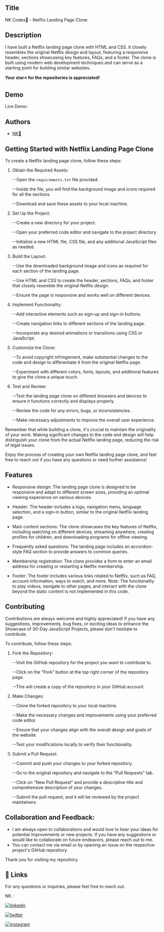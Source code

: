 
## Title

NK Codes💛 - Netflix Landing Page Clone
## Description 

I have built a Netflix landing page clone with HTML and CSS. It closely resembles the original Netflix design and layout, featuring a responsive header, sections showcasing key features, FAQs, and a footer. The clone is built using modern web development techniques and can serve as a starting point for building similar websites.

**Your star⭐ for the repositories is appreciated!**

## Demo

Live Demo:

   
## Authors

- [NK💛](https://www.github.com/nishap24) 


## Getting Started with Netflix Landing Page Clone

To create a Netflix landing page clone, follow these steps:

1. Obtain the Required Assets:

    
    --Open the `requirements.txt` file provided.
    
    --Inside the file, you will find the background image and icons required for all the sections.
    
    --Download and save these assets to your local machine.

2. Set Up the Project:

    
    --Create a new directory for your project.
    
    --Open your preferred code editor and navigate to the project directory.
    
    --Initialize a new HTML file, CSS file, and any additional JavaScript files as needed.

3. Build the Layout:

    
    --Use the downloaded background image and icons as required for each section of the landing page.
    
    --Use HTML and CSS to create the header, sections, FAQs, and footer that closely resemble the original Netflix design.
    
    --Ensure the page is responsive and works well on different devices.

4. Implement Functionality:

    
    --Add interactive elements such as sign-up and sign-in buttons.
    
    --Create navigation links to different sections of the landing page.
    
    --Incorporate any desired animations or transitions using CSS or JavaScript.

5. Customize the Clone:

    
    --To avoid copyright infringement, make substantial changes to the code and design to differentiate it from the original Netflix page.
    
    --Experiment with different colors, fonts, layouts, and additional features to give the clone a unique touch.

6. Test and Review:

    
    --Test the landing page clone on different browsers and devices to ensure it functions correctly and displays properly.
    
    --Review the code for any errors, bugs, or inconsistencies.
    
    --Make necessary adjustments to improve the overall user experience.

Remember that while building a clone, it's crucial to maintain the originality of your work. Making significant changes to the code and design will help distinguish your clone from the actual Netflix landing page, reducing the risk of legal issues.

Enjoy the process of creating your own Netflix landing page clone, and feel free to reach out if you have any questions or need further assistance!
## Features

- Responsive design: The landing page clone is designed to be responsive and adapt to different screen sizes, providing an optimal viewing experience on various devices.

- Header: The header includes a logo, navigation menu, language selection, and a sign-in button, similar to the original Netflix landing page.

- Main content sections: The clone showcases the key features of Netflix, including watching on different devices, streaming anywhere, creating profiles for children, and downloading programs for offline viewing.

- Frequently asked questions: The landing page includes an accordion-style FAQ section to provide answers to common queries.

- Membership registration: The clone provides a form to enter an email address for creating or restarting a Netflix membership.

- Footer: The footer includes various links related to Netflix, such as FAQ, account information, ways to watch, and more.
Note: The functionality to play videos, navigate to other pages, and interact with the clone beyond the static content is not implemented in this code.
## Contributing

Contributions are always welcome and highly appreciated! If you have any suggestions, improvements, bug fixes, or exciting ideas to enhance the Showcase of 30-Day JavaScript Projects, please don't hesitate to contribute.

To contribute, follow these steps:

1. Fork the Repository:


    --Visit the GitHub repository for the project you want to contribute to.

    --Click on the "Fork" button at the top right corner of the repository page.

    --This will create a copy of the repository in your GitHub account.

2. Make Changes:


    --Clone the forked repository to your local machine.

    --Make the necessary changes and improvements using your preferred code editor.

    --Ensure that your changes align with the overall design and goals of the website.

    --Test your modifications locally to verify their functionality.

3. Submit a Pull Request:


    --Commit and push your changes to your forked repository.

    --Go to the original repository and navigate to the "Pull Requests" tab.

    --Click on "New Pull Request" and provide a descriptive title and comprehensive description of your changes.

    --Submit the pull request, and it will be reviewed by the project maintainers.

## Collaboration and Feedback:

- I am always open to collaborations and would love to hear your ideas for potential improvements or new projects. If you have any suggestions or would like to collaborate on future endeavors, please reach out to me.
- You can contact me via email or by opening an issue on the respective project's GitHub repository.

Thank you for visiting my repository.

## 
## 🔗 Links

For any questions or inquiries, please feel free to reach out. 

NK :

[![linkedin](https://img.shields.io/badge/linkedin-0A66C2?style=for-the-badge&logo=linkedin&logoColor=white)](https://www.linkedin.com/in/-nisha-p/)

[![twitter](https://img.shields.io/badge/twitter-1DA1F2?style=for-the-badge&logo=twitter&logoColor=white)](https://twitter.com/nishap24)

[![instagram](https://img.shields.io/badge/instagram-E4405F?style=for-the-badge&logo=instagram&logoColor=white)](https://instagram.com/_nisha_2407_)


